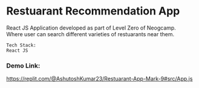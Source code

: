 # Restuarant Recommendation App

React JS Application developed as part of Level Zero of Neogcamp.  
Where user can search different varieties of restuarants near them.


```
Tech Stack:
React JS
```

### Demo Link:

https://replit.com/@AshutoshKumar23/Restuarant-App-Mark-9#src/App.js
